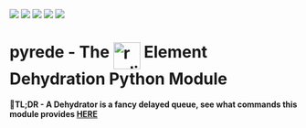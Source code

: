 ![](https://img.shields.io/github/release/fanjindong/pyrede.svg)
![](https://img.shields.io/github/issues/fanjindong/pyrede.svg)
![](https://img.shields.io/pypi/pyversions/pyrede.svg)
![](https://img.shields.io/travis/com/fanjindong/pyrede/master.svg)
![](https://img.shields.io/github/last-commit/fanjindong/pyrede.svg)

<h1>  pyrede - The <img src="https://upload.wikimedia.org/wikipedia/en/6/6b/Redis_Logo.svg" alt="redis" height="47" align="top"/> Element Dehydration Python Module</h1>

:rocket:**TL;DR - A Dehydrator is a fancy delayed queue, see what commands this module provides [HERE](docs/Commands.md)**